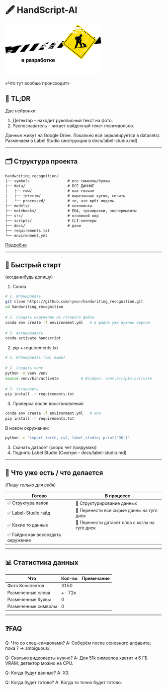 # 🖋️ HandScript-AI

![schema](docs\assets\images.png)


«Что тут вообще происходит»
## 📌 TL;DR
Две нейронки:
1. Детектор – находит рукописный текст на фото.
2. Распознаватель – читает найденный текст посимвольно.

Данные живут на Google Drive.
Локально всё зеркалируется в datasets/.
Размечаем в Label Studio (инструкция в docs/label-studio.md).
___

## 🗂️ Структура проекта
```
handwriting_recognition/
├── symbols                 # все символы/буквы
├── data/                   # ВСЕ ДАННЫЕ
│   ├── raw/                # как скачал
│   ├── interim/            # вырезанные куски, сплиты
│   └── processed/          # то, что жрёт модель
├── models/                 # чекпоинты
├── notebooks/              # EDA, тренировки, эксперименты
├── src/                    # основной код
├── scripts/                # CLI-хелперы
├── docs/                   # доки
├── requirements.txt
└── environment.yml
```
[Подробно](docs/Description_data_structure.md)
___

## 🚀 Быстрый старт

(когданибудь допишу)

1. Conda
``` bash
# 1. Клонировать
git clone https://github.com/<you>/handwriting_recognition.git
cd handwriting_recognition

# 2. Создать окружение из готового файла
conda env create -f environment.yml   # в файле уже нужные версии

# 3. Активировать
conda activate handscript
```

2. pip + requirements.txt
``` bash
# 1. Клонировать (см. выше)

# 2. Создать venv
python -m venv venv
source venv/bin/activate          # Windows: venv\Scripts\activate

# 3. Установить
pip install -r requirements.txt
```

3. Проверка после восстановления
``` bash
conda env create -f environment.yml   # или
pip install -r requirements.txt
``` 
В новом окружении:
``` bash
python -c "import torch, cv2, label_studio; print('OK')"
``` 

3. Скачать датасет 
(скоро чет придумаю)
4. Поднять Label Studio
(Смотри – docs/label-studio.md)

---

## 🎯 Что уже есть / что делается
(*Пишу только для себя*)

|       Готово       |       В процессе       |
|--------------------|------------------------|
| ✅ Структура папок | 🔲 Структурирование данных |
| ✅ Label-Studio гайд | 🔲 Перенести все сырые данны на гугл диск |
| ✅ Какие то данные | 🔲 Перенести датасет слов с кагла на гугл диск | 
| ✅ Гайдик как воссоздать окружение |

___

## 📊 Статистика данных
|     Что     |  Кол-во  |  Примечание  |
|-------------|----------|--------------|
| Фото Конспектов | 3150 | |
| Размеченные слова | +- 72к | |
| Размеченные буквы | 0 |  |
| Размеченные символы | 0 |  |

___

## ❓FAQ
Q: Что со спец-символами?
A: Соберём после основного алфавита; пока ? → ambiguous/.

Q: Сколько видеокарты нужно?
A: Для 51k символов хватит и 6 ГБ VRAM; детектор можно на CPU.

Q: Когда будут данные?
A: ХЗ.

Q: Когда будет готово?
A: Когда то точно будет готово.
